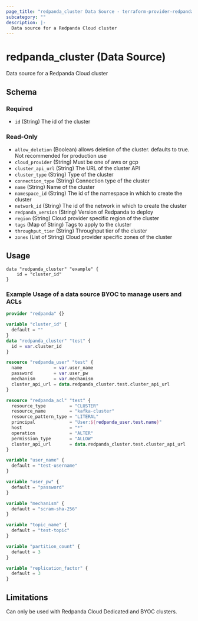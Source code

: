 ```yaml
---
page_title: "redpanda_cluster Data Source - terraform-provider-redpanda"
subcategory: ""
description: |-
  Data source for a Redpanda Cloud cluster
---
```


# redpanda_cluster (Data Source)

Data source for a Redpanda Cloud cluster

<!-- schema generated by tfplugindocs -->
## Schema

### Required

- `id` (String) The id of the cluster

### Read-Only

- `allow_deletion` (Boolean) allows deletion of the cluster. defaults to true. Not recommended for production use
- `cloud_provider` (String) Must be one of aws or gcp
- `cluster_api_url` (String) The URL of the cluster API
- `cluster_type` (String) Type of the cluster
- `connection_type` (String) Connection type of the cluster
- `name` (String) Name of the cluster
- `namespace_id` (String) The id of the namespace in which to create the cluster
- `network_id` (String) The id of the network in which to create the cluster
- `redpanda_version` (String) Version of Redpanda to deploy
- `region` (String) Cloud provider specific region of the cluster
- `tags` (Map of String) Tags to apply to the cluster
- `throughput_tier` (String) Throughput tier of the cluster
- `zones` (List of String) Cloud provider specific zones of the cluster

## Usage

```hcl
data "redpanda_cluster" "example" {
    id = "cluster_id"
}
```

### Example Usage of a data source BYOC to manage users and ACLs

```terraform
provider "redpanda" {}

variable "cluster_id" {
  default = ""
}
data "redpanda_cluster" "test" {
  id = var.cluster_id
}

resource "redpanda_user" "test" {
  name            = var.user_name
  password        = var.user_pw
  mechanism       = var.mechanism
  cluster_api_url = data.redpanda_cluster.test.cluster_api_url
}

resource "redpanda_acl" "test" {
  resource_type         = "CLUSTER"
  resource_name         = "kafka-cluster"
  resource_pattern_type = "LITERAL"
  principal             = "User:${redpanda_user.test.name}"
  host                  = "*"
  operation             = "ALTER"
  permission_type       = "ALLOW"
  cluster_api_url       = data.redpanda_cluster.test.cluster_api_url
}

variable "user_name" {
  default = "test-username"
}

variable "user_pw" {
  default = "password"
}

variable "mechanism" {
  default = "scram-sha-256"
}

variable "topic_name" {
  default = "test-topic"
}

variable "partition_count" {
  default = 3
}

variable "replication_factor" {
  default = 3
}
```

## Limitations

Can only be used with Redpanda Cloud Dedicated and BYOC clusters.